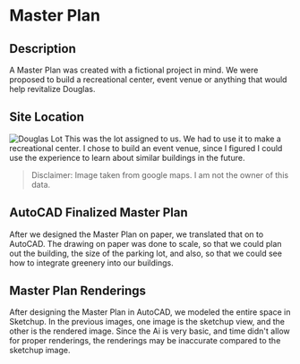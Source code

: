 # Master Plan

## Description
A Master Plan was created with a fictional project in mind. We were proposed to build a recreational center, event venue or anything that would help revitalize Douglas.

## Site Location
<img src="https://i.ibb.co/QQrp21f/Screenshot-2024-10-21-11-19-50-AM.png" alt="Douglas Lot">
This was the lot assigned to us. We had to use it to make a recreational center. I chose to build an event venue, since I figured I could use the experience to learn about similar buildings in the future.

>  Disclaimer: Image taken from google maps. I am not the owner of this data.

## AutoCAD Finalized Master Plan

After we designed the Master Plan on paper, we translated that on to AutoCAD. The drawing on paper was done to scale, so that we could plan out the building, the size of the parking lot, and also, so that we could see how to integrate greenery into our buildings.   

## Master Plan Renderings

After designing the Master Plan in AutoCAD, we modeled the entire space in Sketchup. In the previous images, one image is the sketchup view, and the other is the rendered image. Since the Ai is very basic, and time didn't allow for proper renderings, the renderings may be inaccurate compared to the sketchup image. 
